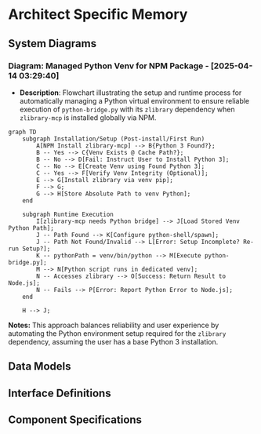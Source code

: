 # Architect Specific Memory
<!-- Entries below should be added reverse chronologically (newest first) -->
## System Diagrams
<!-- Append new diagrams using the format below -->

### Diagram: Managed Python Venv for NPM Package - [2025-04-14 03:29:40]
- **Description**: Flowchart illustrating the setup and runtime process for automatically managing a Python virtual environment to ensure reliable execution of `python-bridge.py` with its `zlibrary` dependency when `zlibrary-mcp` is installed globally via NPM.
```mermaid
graph TD
    subgraph Installation/Setup (Post-install/First Run)
        A[NPM Install zlibrary-mcp] --> B{Python 3 Found?};
        B -- Yes --> C{Venv Exists @ Cache Path?};
        B -- No --> D[Fail: Instruct User to Install Python 3];
        C -- No --> E[Create Venv using Found Python 3];
        C -- Yes --> F[Verify Venv Integrity (Optional)];
        E --> G[Install zlibrary via venv pip];
        F --> G;
        G --> H[Store Absolute Path to venv Python];
    end

    subgraph Runtime Execution
        I[zlibrary-mcp needs Python bridge] --> J[Load Stored Venv Python Path];
        J -- Path Found --> K[Configure python-shell/spawn];
        J -- Path Not Found/Invalid --> L[Error: Setup Incomplete? Re-run Setup?];
        K -- pythonPath = venv/bin/python --> M[Execute python-bridge.py];
        M --> N[Python script runs in dedicated venv];
        N -- Accesses zlibrary --> O[Success: Return Result to Node.js];
        N -- Fails --> P[Error: Report Python Error to Node.js];
    end

    H --> J;
```
**Notes:** This approach balances reliability and user experience by automating the Python environment setup required for the `zlibrary` dependency, assuming the user has a base Python 3 installation.

## Data Models
<!-- Append new data models using the format below -->

## Interface Definitions
<!-- Append new interface definitions using the format below -->

## Component Specifications
<!-- Append new component specs using the format below -->